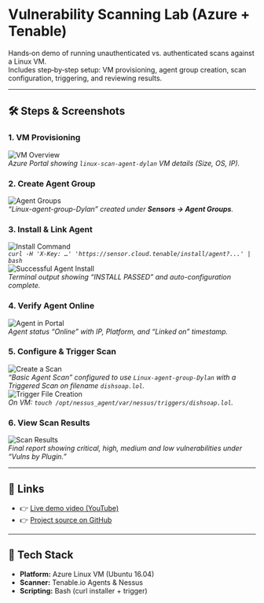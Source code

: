 # Vulnerability Scanning Lab (Azure + Tenable)

Hands‐on demo of running unauthenticated vs. authenticated scans against a Linux VM.  
Includes step‐by‐step setup: VM provisioning, agent group creation, scan configuration, triggering, and reviewing results.

---

## 🛠️ Steps & Screenshots

### 1. VM Provisioning  
![VM Overview](./images/VMcreation.PNG)  
*Azure Portal showing `linux-scan-agent-dylan` VM details (Size, OS, IP).*

### 2. Create Agent Group  
![Agent Groups](./images/agentgroupcreation.PNG)  
*“Linux-agent-group-Dylan” created under **Sensors → Agent Groups**.*

### 3. Install & Link Agent  
![Install Command](./images/Install_Command.PNG)  
*`curl -H 'X-Key: …' 'https://sensor.cloud.tenable/install/agent?...' | bash`*  
![Successful Agent Install](./images/Successful_Agent_Install.PNG)  
*Terminal output showing “INSTALL PASSED” and auto-configuration complete.*

### 4. Verify Agent Online  
![Agent in Portal](./images/Agent_Appearing_in_Portal.PNG)  
*Agent status “Online” with IP, Platform, and “Linked on” timestamp.*

### 5. Configure & Trigger Scan  
![Create a Scan](./images/createscan.PNG)  
*“Basic Agent Scan” configured to use `Linux-agent-group-Dylan` with a Triggered Scan on filename `dishsoap.lol`.*  
![Trigger File Creation](./images/Trigger_File_Creation.PNG)  
*On VM: `touch /opt/nessus_agent/var/nessus/triggers/dishsoap.lol`.*

### 6. View Scan Results  
![Scan Results](./images/Scan_Results.PNG)  
*Final report showing critical, high, medium and low vulnerabilities under “Vulns by Plugin.”*

---

## 🔗 Links

- 👉 [Live demo video (YouTube)](https://youtu.be/Vn_L0xCZq7M?si=85hbWY88JREd2cCz)  
- 👉 [Project source on GitHub](https://github.com/Dyl257/Dyl257/tree/Vulnerability)

---

## 🧰 Tech Stack

- **Platform:** Azure Linux VM (Ubuntu 16.04)  
- **Scanner:** Tenable.io Agents & Nessus  
- **Scripting:** Bash (curl installer + trigger)  
